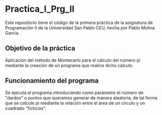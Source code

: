 # Practica_I_Prg_II

Este repositorio tiene el código de la primera práctica de la asignatura de Programación II de la Universidad San Pablo CEU, hecha por Pablo Molina García.

## Objetivo de la práctica

Aplicación del método de Montecarlo para el cálculo del número pi mediante la creación de un programa que realice dicho cálculo.

## Funcionamiento del programa

Se ejecuta el programa introduciendo como parámetro el número de "dardos" o puntos que queramos generar de manera aleatoria, de tal forma que se calcule pi mediante la relación entre el área de un círculo y un cuadrado "ficticios".



